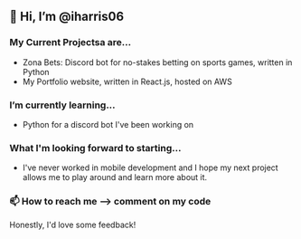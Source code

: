 ## 👋 Hi, I’m @iharris06
### My Current Projectsa are...
* Zona Bets: Discord bot for no-stakes betting on sports games, written in Python
* My Portfolio website, written in React.js, hosted on AWS
### I’m currently learning...
* Python for a discord bot I've been working on
### What I'm looking forward to starting...
* I've never worked in mobile development and I hope my next project allows me to play around and learn more about it.
### 📫 How to reach me --> comment on my code
Honestly, I'd love some feedback!

<!---
iharris06/iharris06 is a ✨ special ✨ repository because its `README.md` (this file) appears on your GitHub profile.
You can click the Preview link to take a look at your changes.
--->
